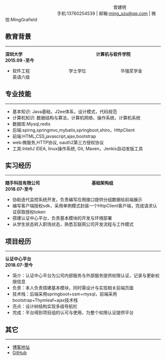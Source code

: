 ﻿　　　　　　　　　　　　　　　　　　　　　　　　　曾建明
　　　　　　　　　　　　手机:13760254539 | 邮箱:ming_szu@qq.com | 微信:MingGrafield
　　　　　　　　　　　　
## 教育背景
---
**深圳大学**　　　　　　　　　　　　　　　　　**计算机与软件学院**　　　　　　　　　　　　　　　　　**2015.09 -至今**
* 软件工程　　　　　　　　　学士学位　　　　　　　　华强奖学金　　　　　　　英语六级
## 专业技能
---

* 基本知识: Java基础，J2ee体系，设计模式，代码规范
* 计算机知识: 数据结构与算法，计算机网络，操作系统，计算机系统
* 数据库:Mysql,redis
* 后端:spirng,springmvc,mybatis,springboot,shiro，HttpClient
* 前端:HTML,CSS,javascript,ajax,bootstrap
* web:微服务,HTTP协议, oauth2第三方授权协议
* 工具:InteliJ IDEA, linux操作系统, Git, Maven，Jenkis自动发版工具

## 实习经历
---
**随手科技有限公司**　　　　　　　　　　　　**基础架构组**　　　　　　　　　　　　　　　　　　　　　　**2018.07-至今**

* 协助迭代监控系统开发，负责编写应用接口提供分组数据给前端展示
* 编写客户端授权sdk，采用单例模式封装一个HttpClient客户端，完成请求认证获取授权token
* 搭建认证中心平台，负责基本模块的开发与环境部署
* 从学生状态转入职场状态，熟悉互联网公司开发流程与工作模式

## 项目经历
---
**认证中心平台**　　　　　　　　　　　　　　　　　　　　　　　　　　　　　　　　　　　　　　　　　**2018.07-至今**

* 简介：认证中心平台为公司内部服务与外部服务提供权限认证，记录与更新权限信息
* 负责：本人负责搭建基本模块，同时需设计与实现相关前端页面
* 技术栈：后端采用springboot+ssm+mysql，前端采用bootstrap+Thymleaf+ajax技术栈
* 亮点：设计树结构实现多级导航栏
* 完成：平台得到项目组的认可与使用，为整个权限认证提供平台

## 其它
---
* [博客地址](https://www.cnblogs.com/ming-szu/)
* [GitHub](https://github.com/szuming)